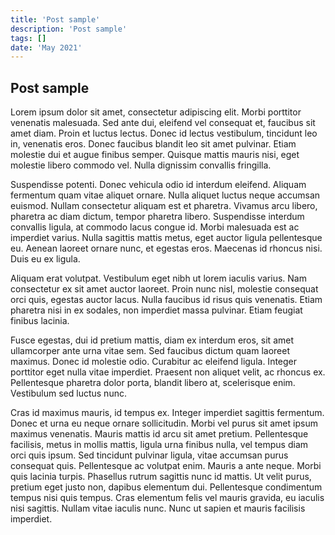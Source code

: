 ```yaml
---
title: 'Post sample'
description: 'Post sample'
tags: []
date: 'May 2021'
---
```


## Post sample

Lorem ipsum dolor sit amet, consectetur adipiscing elit. Morbi porttitor venenatis malesuada. Sed ante dui, eleifend vel consequat et, faucibus sit amet diam. Proin et luctus lectus. Donec id lectus vestibulum, tincidunt leo in, venenatis eros. Donec faucibus blandit leo sit amet pulvinar. Etiam molestie dui et augue finibus semper. Quisque mattis mauris nisi, eget molestie libero commodo vel. Nulla dignissim convallis fringilla.

Suspendisse potenti. Donec vehicula odio id interdum eleifend. Aliquam fermentum quam vitae aliquet ornare. Nulla aliquet luctus neque accumsan euismod. Nullam consectetur aliquam est et pharetra. Vivamus arcu libero, pharetra ac diam dictum, tempor pharetra libero. Suspendisse interdum convallis ligula, at commodo lacus congue id. Morbi malesuada est ac imperdiet varius. Nulla sagittis mattis metus, eget auctor ligula pellentesque eu. Aenean laoreet ornare nunc, et egestas eros. Maecenas id rhoncus nisi. Duis eu ex ligula.

Aliquam erat volutpat. Vestibulum eget nibh ut lorem iaculis varius. Nam consectetur ex sit amet auctor laoreet. Proin nunc nisl, molestie consequat orci quis, egestas auctor lacus. Nulla faucibus id risus quis venenatis. Etiam pharetra nisi in ex sodales, non imperdiet massa pulvinar. Etiam feugiat finibus lacinia.

Fusce egestas, dui id pretium mattis, diam ex interdum eros, sit amet ullamcorper ante urna vitae sem. Sed faucibus dictum quam laoreet maximus. Donec id molestie odio. Curabitur ac eleifend ligula. Integer porttitor eget nulla vitae imperdiet. Praesent non aliquet velit, ac rhoncus ex. Pellentesque pharetra dolor porta, blandit libero at, scelerisque enim. Vestibulum sed luctus nunc.

Cras id maximus mauris, id tempus ex. Integer imperdiet sagittis fermentum. Donec et urna eu neque ornare sollicitudin. Morbi vel purus sit amet ipsum maximus venenatis. Mauris mattis id arcu sit amet pretium. Pellentesque facilisis, metus in mollis mattis, ligula urna finibus nulla, vel tempus diam orci quis ipsum. Sed tincidunt pulvinar ligula, vitae accumsan purus consequat quis. Pellentesque ac volutpat enim. Mauris a ante neque. Morbi quis lacinia turpis. Phasellus rutrum sagittis nunc id mattis. Ut velit purus, pretium eget justo non, dapibus elementum dui. Pellentesque condimentum tempus nisi quis tempus. Cras elementum felis vel mauris gravida, eu iaculis nisi sagittis. Nullam vitae iaculis nunc. Nunc ut sapien et mauris facilisis imperdiet.

